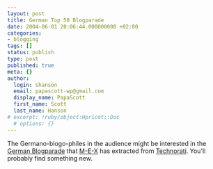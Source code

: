 ```yaml
---
layout: post
title: German Top 50 Blogparade
date: 2004-06-01 20:06:44.000000000 +02:00
categories:
- blogging
tags: []
status: publish
type: post
published: true
meta: {}
author:
  login: shanson
  email: papascott-wp@gmail.com
  display_name: PapaScott
  first_name: Scott
  last_name: Hanson
# excerpt: !ruby/object:Hpricot::Doc
  # options: {}
---
```

<p>The Germano-blogo-philes in the audience might be interested in the <a href="http://www.m-e-x.de/blog/archive/001909.html">German Blogparade</a> that <a href="http://www.m-e-x.de/blog/">M-E-X</a> has extracted from <a href="http://www.technorati.com/">Technorati</a>. You'll probably find something new.</p>
